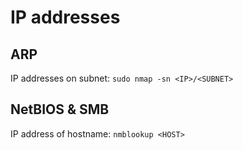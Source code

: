 # IP addresses
## ARP
IP addresses on subnet:
`sudo nmap -sn <IP>/<SUBNET>`

## NetBIOS & SMB
IP address of hostname:
`nmblookup <HOST>`